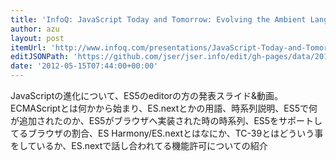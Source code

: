 ```yaml
---
title: 'InfoQ: JavaScript Today and Tomorrow: Evolving the Ambient Language of the Ambient Computing Era'
author: azu
layout: post
itemUrl: 'http://www.infoq.com/presentations/JavaScript-Today-and-Tomorrow'
editJSONPath: 'https://github.com/jser/jser.info/edit/gh-pages/data/2012/05/index.json'
date: '2012-05-15T07:44:00+00:00'
---
```

JavaScriptの進化について、ES5のeditorの方の発表スライド&動画。
ECMAScriptとは何かから始まり、ES.nextとかの用語、時系列説明、ES5で何が追加されたのか、ES5がブラウザへ実装された時の時系列、ES5をサポートしてるブラウザの割合、ES Harmony/ES.nextとはなにか、TC-39とはどういう事をしているか、ES.nextで話し合われてる機能許可についての紹介
